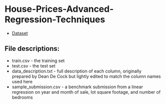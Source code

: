 # House-Prices-Advanced-Regression-Techniques

* [Dataset](https://www.kaggle.com/c/house-prices-advanced-regression-techniques)

## File descriptions:
  - train.csv - the training set
  - test.csv - the test set
  - data_description.txt - full description of each column, originally prepared by Dean De Cock but lightly edited to match the column 
    names used here
  - sample_submission.csv - a benchmark submission from a linear regression on year and month of sale, lot square footage, and number of 
    bedrooms
